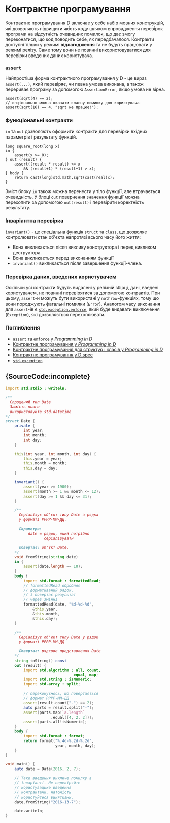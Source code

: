 # Контрактне програмування

Контрактне програмування D включає у себе набір мовних конструкцій,
які дозволяють підвищити якість коду шляхом впровадження перевірок
програми на відсутність очевидних помилок, що дає змогу переконатися,
що код поводить себе, як передбачалося. Контракти доступні тільки у
режимі **відлагодження** та не будуть працювати у режимі релізу.
Саме тому вони не повинні використовуватися для перевірки введених
даних користувача.

### `assert`

Найпростіша форма контрактного програмування у D - це вираз `assert(...)`,
який перевіряє, чи певна умова виконана, а також перериває програму за
допомогою `AssertionError`, якщо умова не вірна.

    assert(sqrt(4) == 2);
    // опціонально можна вказати власну помилку для користувача
    assert(sqrt(16) == 4, "sqrt не працює!");

### Функціональні контракти

`in` та `out` дозволяють оформити контракти для перевірки вхідних
параметрів і результату функцій.

    long square_root(long x)
    in {
        assert(x >= 0);
    } out (result) {
        assert((result * result) <= x
            && (result+1) * (result+1) > x);
    } body {
        return cast(long)std.math.sqrt(cast(real)x);
    }

Зміст блоку `in` також можна перенести у тіло функції, але втрачається
очевидність. У блоці `out` повернення значення функції можна перехопити
за допомогою `out(result)` і перевірити коректність результату.

### Інваріантна перевірка

`invariant()` - це спеціальна функція `struct` та `class`, що дозволяє
контролювати стан об'єкта напротязі всього часу його життя:

* Вона викликається після виклику конструктора і перед викликом деструктора.
* Вона викликається перед виконанням функції
* `invariant()` викликається після завершення функції-члена.

### Перевірка даних, введених користувачем

Оскільки усі контракти будуть видалені у релізній збірці, дані, введені
користувачем, не повинні перевірятися за допомогою контрактів. При цьому,
`assert`-и можуть бути використані у `nothrow`-функціях, тому що
вони породжують фатальні помилки (`Error`).
Аналогом часу виконання для `assert`-ів є [`std.exception.enforce`](https://dlang.org/phobos/std_exception.html#.enforce),
який буде видавати виключення (`Exception`), які дозволяється перехоплювати.

### Поглиблення

- [`assert` та `enforce` у _Programming in D_](http://ddili.org/ders/d.en/assert.html)
- [Контрактне програмування у _Programming in D_](http://ddili.org/ders/d.en/contracts.html)
- [Контрактне програмування для структур і класів у _Programming in D_](http://ddili.org/ders/d.en/invariant.html)
- [Контрактне програмування у D spec](https://dlang.org/spec/contracts.html)
- [`std.exception`](https://dlang.org/phobos/std_exception.html)

## {SourceCode:incomplete}

```d
import std.stdio : writeln;

/**
  Спрощений тип Date
  Замість нього
  використовуйте std.datetime
*/
struct Date {
    private {
        int year;
        int month;
        int day;
    }

    this(int year, int month, int day) {
        this.year = year;
        this.month = month;
        this.day = day;
    }

    invariant() {
        assert(year >= 1900);
        assert(month >= 1 && month <= 12);
        assert(day >= 1 && day <= 31);
    }

    /**
      Серіалізує об'єкт типу Date з рядка
      у форматі РРРР-ММ-ДД.

      Параметри:
          date = рядок, який потрібно
                 серіалізувати

      Повертає: об'єкт Date.
    */
    void fromString(string date)
    in {
        assert(date.length == 10);
    }
    body {
        import std.format : formattedRead;
        // formattedRead обробляє
        // формативаний рядок,
        // і повертає результат
        // через змінні
        formattedRead(date, "%d-%d-%d",
            &this.year,
            &this.month,
            &this.day);
    }

    /**
      Серіалізує об'єкт типу Date у рядок
      у форматі РРРР-ММ-ДД

      Повертає: рядкове представлення Date
    */
    string toString() const
    out (result) {
        import std.algorithm : all, count,
                              equal, map;
        import std.string : isNumeric;
        import std.array : split;

		// переконуємось, що повертається
        // формат РРРР-ММ-ДД
        assert(result.count("-") == 2);
        auto parts = result.split("-");
        assert(parts.map!`a.length`
                    .equal([4, 2, 2]));
        assert(parts.all!isNumeric);
    }
    body {
        import std.format : format;
        return format("%.4d-%.2d-%.2d",
                      year, month, day);
    }
}

void main() {
    auto date = Date(2016, 2, 7);

    // Таке введення викличе помилку в
    // інваріанті. Не перевіряйте
    // користувацьке введення
    // контрактами, натомість
    // користуйтеся винятками.
    date.fromString("2016-13-7");

    date.writeln;
}
```
